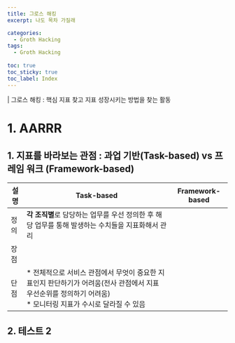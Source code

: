 ```yaml
---
title: 그로스 해킹
excerpt: 나도 목차 가질래

categories:
  - Groth Hacking
tags:
  - Groth Hacking
  
toc: true
toc_sticky: true
toc_label: Index
---
```

| 그로스 해킹 : 핵심 지표 찾고 지표 성장시키는 방법을 찾는 활동
# 1. AARRR
## 1. 지표를 바라보는 관점 : 과업 기반(Task-based) vs 프레임 워크 (Framework-based)
|설명|Task-based|Framework-based|
|---|----------|---------------|
|정의|**각 조직별**로 담당하는 업무를 우선 정의한 후 해당 업무를 통해 발생하는 수치들을 지표화해서 관리| 
|장점|
|단점|* 전체적으로 서비스 관점에서 무엇이 중요한 지표인지 판단하기가 어려움(전사 관점에서 지표 우선순위를 정의하기 어려움) <br/> * 모니터링 지표가 수시로 달라질 수 있음|
## 2. 테스트 2